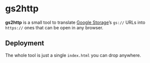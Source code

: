 # gs2http

**gs2http** is a small tool to translate [Google Storage][wp]’s `gs://` URLs
into `https://` ones that can be open in any browser.

[wp]: https://en.wikipedia.org/wiki/Google_Storage

## Deployment

The whole tool is just a single `index.html` you can drop anywhere.
